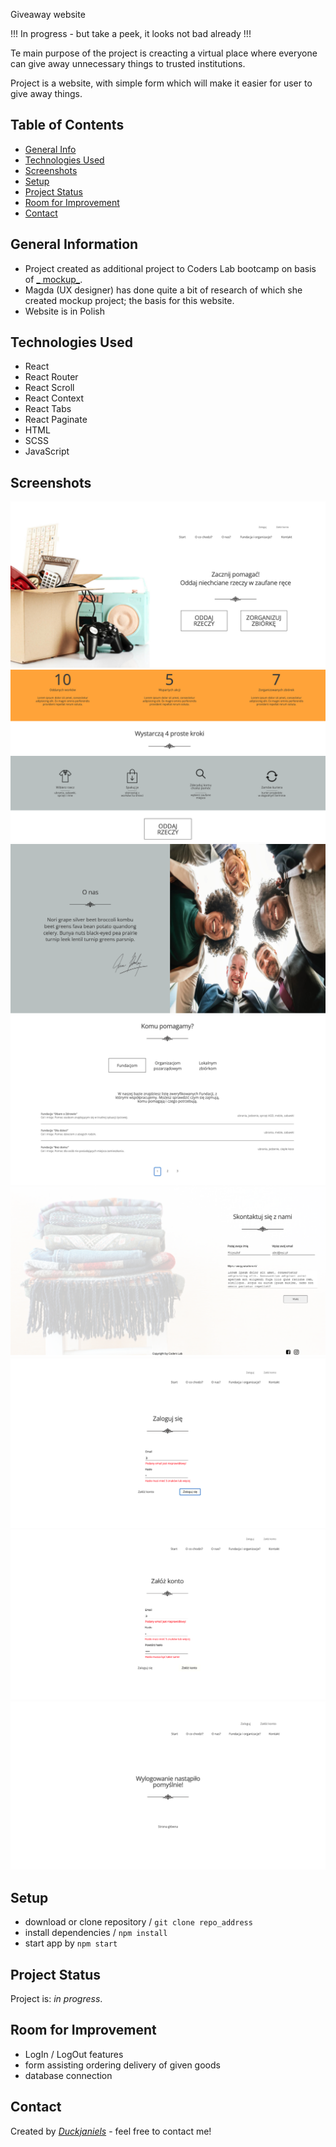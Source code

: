 Giveaway website

!!! In progress - but take a peek, it looks not bad already !!!

Te main purpose of the project is creacting a virtual place where everyone can give away unnecessary things to trusted
institutions.

Project is a website, with simple form which will make it easier for user to give away things.

## Table of Contents

* [General Info](#general-information)
* [Technologies Used](#technologies-used)
* [Screenshots](#screenshots)
* [Setup](#setup)
* [Project Status](#project-status)
* [Room for Improvement](#room-for-improvement)
* [Contact](#contact)

## General Information

- Project created as additional project to Coders Lab bootcamp on basis of [_
  mockup_](https://xd.adobe.com/spec/f11fc670-7af2-4502-4013-c1f66f8d3332-872e/grid/).
- Magda (UX designer) has done quite a bit of research of which she created mockup project; the basis for this website.
- Website is in Polish

## Technologies Used

- React
- React Router
- React Scroll
- React Context
- React Tabs
- React Paginate
- HTML
- SCSS
- JavaScript

## Screenshots

![1](./src/assets/ss1.png)
![1](./src/assets/ss2.png)
![1](./src/assets/ss3.png)
![1](./src/assets/ss4.png)
![1](./src/assets/ss5.png)
![1](./src/assets/ss6.png)
![1](./src/assets/ss7.png)
![1](./src/assets/ss8.png)

## Setup

- download or clone repository / `git clone repo_address`
- install dependencies / `npm install`
- start app by `npm start`

## Project Status

Project is: _in progress_.

[//]: # (Assumed learning task completed.)

## Room for Improvement

- LogIn / LogOut features
- form assisting ordering delivery of given goods
- database connection

## Contact

Created by [_Duckjaniels_](https://www.linkedin.com/in/kaczorowski-maksym/) - feel free to contact me!
